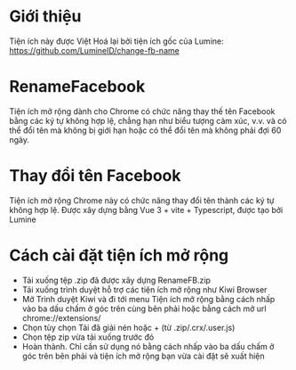 # Giới thiệu
Tiện ích này được Việt Hoá lại bởi tiện ích gốc của Lumine: https://github.com/LumineID/change-fb-name 
# RenameFacebook
Tiện ích mở rộng dành cho Chrome có chức năng thay thế tên Facebook bằng các ký tự không hợp lệ, chẳng hạn như biểu tượng cảm xúc, v.v. và có thể đổi tên mà không bị giới hạn hoặc có thể đổi tên mà không phải đợi 60 ngày.
# Thay đổi tên Facebook
Tiện ích mở rộng Chrome này có chức năng thay đổi tên thành các ký tự không hợp lệ. Được xây dựng bằng Vue 3 + vite + Typescript, được tạo bởi Lumine
# Cách cài đặt tiện ích mở rộng
- Tải xuống tệp .zip đã được xây dựng RenameFB.zip
- Tải xuống trình duyệt hỗ trợ các tiện ích mở rộng như Kiwi Browser
- Mở Trình duyệt Kiwi và đi tới menu Tiện ích mở rộng bằng cách nhấp vào ba dấu chấm ở góc trên cùng bên phải hoặc bằng cách mở url chrome://extensions/
- Chọn tùy chọn Tải đã giải nén hoặc + (từ .zip/.crx/.user.js)
- Chọn tệp zip vừa tải xuống trước đó
- Hoàn thành. Chỉ cần sử dụng nó bằng cách nhấp vào ba dấu chấm ở góc trên bên phải và tiện ích mở rộng bạn vừa cài đặt sẽ xuất hiện
